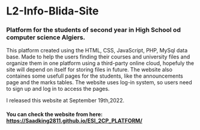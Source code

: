 # L2-Info-Blida-Site
### Platform for the students of second year in High School od computer science Algiers.

  This platform created using the HTML, CSS, JavaScript, PHP, MySql data base. Made to help the users finding their courses and university files and organize them in one platform using a third-party online cloud, hopefuly the site will depend on itself for storing files in future. The website also containes some usefull pages for the students, like the announcements page and the marks tables. The website uses log-in system, so users need to sign up and log in to access the pages.

I released this website at September 19th,2022.

#### You can check the website from here: https://Saadking2811.github.io/ESI_2CP_PLATFORM/
